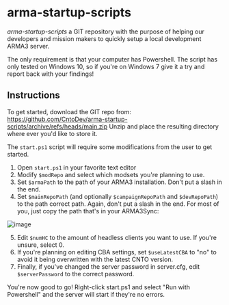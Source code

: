 # arma-startup-scripts

*arma-startup-scripts* a GIT repository with the purpose of helping our developers and mission makers to quickly setup a local development ARMA3 server. 

The only requirement is that your computer has Powershell. The script has only tested on Windows 10, so if you're on Windows 7 give it a try and report back with your findings!


Instructions
------------
To get started, download the GIT repo from: https://github.com/CntoDev/arma-startup-scripts/archive/refs/heads/main.zip
Unzip and place the resulting directory where ever you'd like to store it.

The `start.ps1` script will require some modifications from the user to get started. 
1. Open `start.ps1` in your favorite text editor
2. Modify `$modRepo` and select which modsets you're planning to use.
3. Set `$armaPath` to the path of your ARMA3 installation. Don't put a slash in the end.
4. Set `$mainRepoPath` (and optionally `$campaignRepoPath` and `$devRepoPath`) to the path correct path. Again, don't put a slash in the end. For most of you, just copy the path that's in your ARMA3Sync:

![image](https://user-images.githubusercontent.com/9605751/113356500-9d3bd200-9342-11eb-96cd-537d8a1c5905.png)

5. Edit `$numHC` to the amount of headless clients you want to use. If you're unsure, select 0.
6. If you're planning on editing CBA settings, set `$useLatestCBA` to "no" to avoid it being overwritten with the latest CNTO version.
7. Finally, if you've changed the server password in server.cfg, edit `$serverPassword` to the correct password.

You're now good to go! Right-click start.ps1 and select "Run with Powershell" and the server will start if they're no errors.
